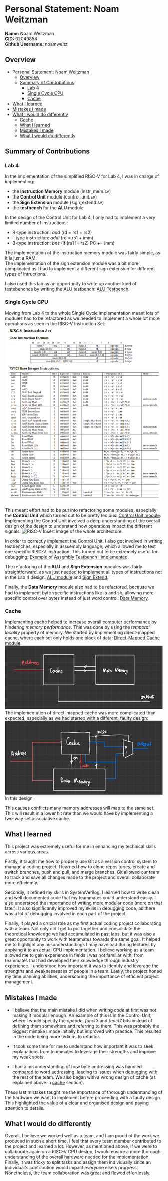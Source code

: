 # Personal Statement: Noam Weitzman

**Name:** Noam Weitzman  
**CID:** 02049854   
**Github Username:** noamweitz

## Overview
- [Personal Statement: Noam Weitzman](#personal-statement-noam-weitzman)
  - [Overview](#overview)
  - [Summary of Contributions](#summary-of-contributions)
    - [Lab 4](#lab-4)
    - [Single Cycle CPU](#single-cycle-cpu)
    - [Cache](#cache) 
- [What I learned](#what-i-learned)
- [Mistakes I made](#mistakes-i-made)
- [What I would do differently](#what-i-would-do-differently)
    - [Cache](#cache)
  - [What I learned](#what-i-learned)
  - [Mistakes I made](#mistakes-i-made)
  - [What I would do differently](#what-i-would-do-differently)


## Summary of Contributions

### Lab 4

In the implementation of the simplified RISC-V for Lab 4, I was in charge of implementing:
- the **Instruction Memory** module (instr_mem.sv)
- the **Control Unit** module (control_unit.sv)
- the **Sign Extension** module (sign_extend.sv)
- the **testbench** for the **ALU** module


In the design of the Control Unit for Lab 4, I only had to implement a very limited number of instructions: 
- R-type instruction: *add* (rd = rs1 + rs2)
- I-type instruction: *addi* (rd = rs1 + imm)
- B-type instruction: *bne* (if (rs1 != rs2) PC += imm)  

The implementation of the instruction memory module was fairly simple, as it is just a RAM.  
The implementation of the sign extension module was a bit more complicated as I had to implement a different sign extension for different types of intructions.  

I also used this lab as an opportunity to write up another kind of testebenches by writing the ALU testbench: [ALU Testbench](/tb/test/alu_tb.cpp).

### Single Cycle CPU

Moving from Lab 4 to the whole Single Cycle implementation meant lots of modules had to be refactored as we needed to implement a whole lot more operations as seen in the RISC-V Instruction Set:
![RISC-V insrtcutions implemented for Single Cycle](../../images/RISC-Vcard.png)

This meant effort had to be put into refactoring some modules, especially the **Control Unit** which turned out to be pretty tedious: [Control Unit module](../../rtl/control_unit.sv). Implementing the Control Unit involved a deep understanding of the overall design of the design to understand how operations impact the different signals: 
![RISC-V](../../images/) Insert image of the whole architecture.

In order to correctly implement the Control Unit, I also got involved in writing testbenches, especially in asssembly language, which allowed me to test one specific RISC-V instruction. This turned out to be extremely useful for debugging: [Exemple of Assembly Testbench I implemented](../../tb/asm/006-lb-lbu-sb.s).

The refactoring of the **ALU** and **Sign Extension** modules was fairly straightforward, as we just needed to implement all types of instructions not in the Lab 4 design: [ALU module](../../rtl/alu.sv) and [Sign Extend](../../rtl/sign_extend.sv).

Finally, the **Data Memory** module also had to be refactored, because we had to implement byte specific instructions like lb and sb, allowing more specific control over bytes instead of just word control: [Data Memory](../../rtl/data_mem.sv).

### Cache

Implementing cache helped to increase overall computer performance by hindering *memory performance*. This was done by using the *temporal locality* property of memory. We started by implementing direct-mapped cache, where each set only holds one block of data: [Direct-Mapped Cache module](../../rtl/dm_cache.sv).
![dm_cache implementation](../../images/schematic3.png)
The implementation of direct-mapped cache was more complicated than expected, especially as we had started with a different, faulty design: 
![faulty dm_cache implementation](/images/schematic1.png)
In this design, 



This causes conflicts many memory addresses will map to the same set. This will result in a lower hit rate than we would have by implementing a two-way set associative cache. 

## What I learned
This project was extremely useful for me in enhancing my technical skills across various areas.

Firstly, it taught me how to properly use Git as a version control system to manage a coding project. I learned how to clone repositories, create and switch branches, push and pull, and merge branches. Git allowed our team to track and save all changes made to the project and overall collaborate more efficiently.

Secondly, it refined my skills in SystemVerilog. I learned how to write clean and well documented code that my teammates could understand easily. I also understood the importance of writing more modular code (more on that later). It also significantly improved my skills in debugging code, as there was a lot of debugging involved in each part of the project. 

Finally, it played a crucial role as my first actual coding project collaborating with a team. Not only did I get to put together and consolidate the theoretical knowledge we had accumulated in past labs, but it was also a great opportunity to work with teammates towards the same goal. It helped me to highlight any misunderstandings I may have had during lectures by applying it to an actual CPU implementation. I believe working as a team allowed me to gain experience in fields I was not familiar with, from teammates that had developed their knowledge through industry experience. I understood how important it was to identify and leverage the strengths and weaknessesses of people in a team. Lastly, the project honed my time planning abilities, underscoring the importance of efficient project management. 

## Mistakes I made

- I believe that the main mistake I did when writing code at first was not making it modular enough. An example of this is in the Control Unit, where I would specify the *opcode*, *funct3* and *funct7* bits instead of defining them somewhere and referring to them. This was probably the biggest mistake I made initially but improved with practice. This resulted in the code being more tedious to refactor.

- It took some time for me to understand how important it was to seek explanations from teammates to leverage their strengths and improve my weak spots.

- I had a misunderstanding of how byte addressing was handled compared to word addressing, leading to issues when debugging with the rest of the team. We also began with a wrong design of cache (as explained above in [cache](#cache) section).

These last mistakes taught me the importance of thorough understanding of the hardware we want to implement before proceeding with a faulty design. This highlighted the value of a clear and organised design and paying attention to details.

## What I would do differently

Overall, I believe we worked well as a team, and I am proud of the work we produced in such a short time. I feel that every team member contributed to the project and learned a lot. However, as mentioned above, if we were to collaborate again on a RISC-V CPU design, I would ensure a more thorough understanding of the overall hardware needed for the implementation. Finally, it was tricky to split tasks and assign them individually since an individual's contribution would impact everyone else's progress. Nonetheless, the team collaboration was great and flowed effortlessly.